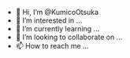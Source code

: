- 👋 Hi, I’m @KumicoOtsuka
- 👀 I’m interested in ...
- 🌱 I’m currently learning ...
- 💞️ I’m looking to collaborate on ...
- 📫 How to reach me ...

<!---
KumicoOtsuka/KumicoOtsuka is a ✨ special ✨ repository because its `README.md` (this file) appears on your GitHub profile.
You can click the Preview link to take a look at your changes.
--->
